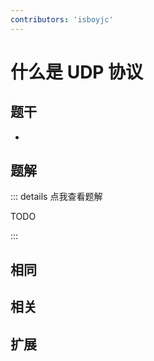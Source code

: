 ```yaml
---
contributors: 'isboyjc'
---
```


# 什么是 UDP 协议


## 题干

- 



## 题解

::: details 点我查看题解

  TODO

:::



## 相同


## 相关


## 扩展


